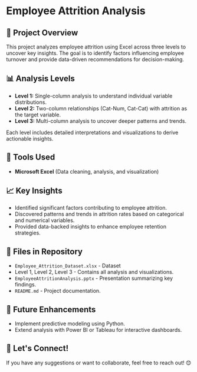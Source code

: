 # Employee Attrition Analysis

## 📌 Project Overview
This project analyzes employee attrition using Excel across three levels to uncover key insights. The goal is to identify factors influencing employee turnover and provide data-driven recommendations for decision-making.

## 📊 Analysis Levels
- **Level 1:** Single-column analysis to understand individual variable distributions.
- **Level 2:** Two-column relationships (Cat-Num, Cat-Cat) with attrition as the target variable.
- **Level 3:** Multi-column analysis to uncover deeper patterns and trends.

Each level includes detailed interpretations and visualizations to derive actionable insights.

## 🔧 Tools Used
- **Microsoft Excel** (Data cleaning, analysis, and visualization)

## 📈 Key Insights
- Identified significant factors contributing to employee attrition.
- Discovered patterns and trends in attrition rates based on categorical and numerical variables.
- Provided data-backed insights to enhance employee retention strategies.

## 📂 Files in Repository
- `Employee_Attrition_Dataset.xlsx` - Dataset
- Level 1, Level 2, Level 3 - Contains all analysis and visualizations.
- `EmployeeAttritionAnalysis.pptx` - Presentation summarizing key findings.
- `README.md` - Project documentation.

## 🚀 Future Enhancements
- Implement predictive modeling using Python.
- Extend analysis with Power BI or Tableau for interactive dashboards.

## 🤝 Let's Connect!
If you have any suggestions or want to collaborate, feel free to reach out! 😊


